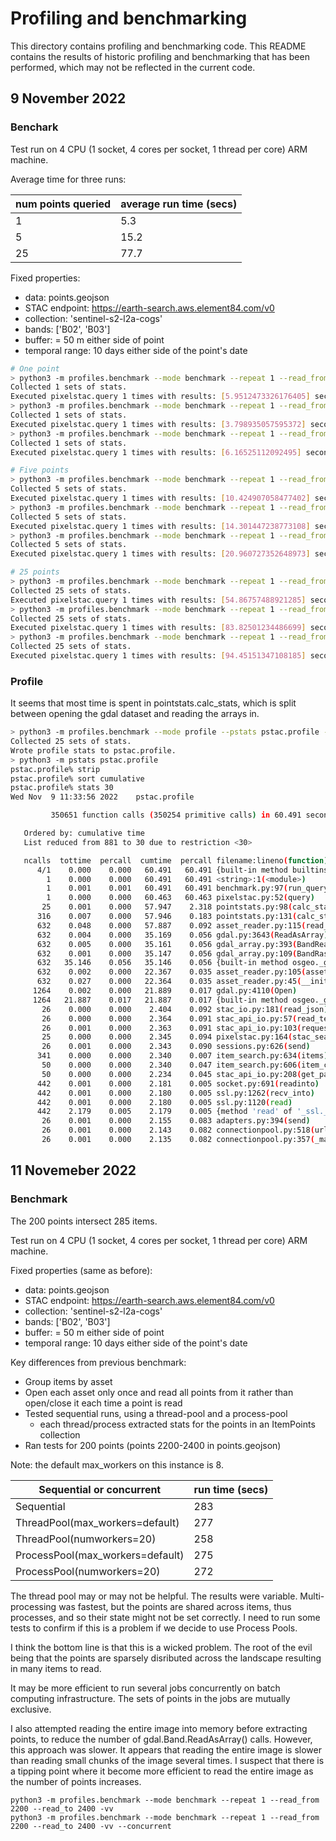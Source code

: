 # Profiling and benchmarking

This directory contains profiling and benchmarking code.
This README contains the results of historic profiling and benchmarking
that has been performed, which may not be reflected in the current code.

## 9 November 2022

### Benchark

Test run on 4 CPU (1 socket, 4 cores per socket, 1 thread per core) ARM machine.

Average time for three runs:

| num points queried | average run time (secs) |
| ------------------ | ----------------------- |
| 1                  | 5.3                     |
| 5                  | 15.2                    |
| 25                 | 77.7                    |

Fixed properties:

- data: points.geojson
- STAC endpoint: https://earth-search.aws.element84.com/v0
- collection: 'sentinel-s2-l2a-cogs'
- bands: ['B02', 'B03']
- buffer: = 50 m either side of point
- temporal range: 10 days either side of the point's date

```bash
# One point
> python3 -m profiles.benchmark --mode benchmark --repeat 1 --read_from 0 --read_to 1
Collected 1 sets of stats.
Executed pixelstac.query 1 times with results: [5.9512473326176405] seconds.
> python3 -m profiles.benchmark --mode benchmark --repeat 1 --read_from 100 --read_to 101
Collected 1 sets of stats.
Executed pixelstac.query 1 times with results: [3.798935057595372] seconds.
> python3 -m profiles.benchmark --mode benchmark --repeat 1 --read_from 1000 --read_to 1001
Collected 1 sets of stats.
Executed pixelstac.query 1 times with results: [6.16525112092495] seconds.

# Five points
> python3 -m profiles.benchmark --mode benchmark --repeat 1 --read_from 0 --read_to 5
Collected 5 sets of stats.
Executed pixelstac.query 1 times with results: [10.424907058477402] seconds.
> python3 -m profiles.benchmark --mode benchmark --repeat 1 --read_from 100 --read_to 105
Collected 5 sets of stats.
Executed pixelstac.query 1 times with results: [14.301447238773108] seconds.
> python3 -m profiles.benchmark --mode benchmark --repeat 1 --read_from 1000 --read_to 1005
Collected 5 sets of stats.
Executed pixelstac.query 1 times with results: [20.960727352648973] seconds.

# 25 points
> python3 -m profiles.benchmark --mode benchmark --repeat 1 --read_from 0 --read_to 25
Collected 25 sets of stats.
Executed pixelstac.query 1 times with results: [54.86757488921285] seconds.
> python3 -m profiles.benchmark --mode benchmark --repeat 1 --read_from 100 --read_to 125
Collected 25 sets of stats.
Executed pixelstac.query 1 times with results: [83.82501234486699] seconds.
> python3 -m profiles.benchmark --mode benchmark --repeat 1 --read_from 1000 --read_to 1025
Collected 25 sets of stats.
Executed pixelstac.query 1 times with results: [94.45151347108185] seconds.
```

### Profile

It seems that most time is spent in pointstats.calc_stats, which is split
between opening the gdal dataset and reading the arrays in.

```bash
> python3 -m profiles.benchmark --mode profile --pstats pstac.profile --read_from 0 --read_to 25
Collected 25 sets of stats.
Wrote profile stats to pstac.profile.
> python3 -m pstats pstac.profile
pstac.profile% strip
pstac.profile% sort cumulative
pstac.profile% stats 30
Wed Nov  9 11:33:56 2022    pstac.profile

         350651 function calls (350254 primitive calls) in 60.491 seconds

   Ordered by: cumulative time
   List reduced from 881 to 30 due to restriction <30>

   ncalls  tottime  percall  cumtime  percall filename:lineno(function)
      4/1    0.000    0.000   60.491   60.491 {built-in method builtins.exec}
        1    0.000    0.000   60.491   60.491 <string>:1(<module>)
        1    0.001    0.001   60.491   60.491 benchmark.py:97(run_query)
        1    0.000    0.000   60.463   60.463 pixelstac.py:52(query)
       25    0.001    0.000   57.947    2.318 pointstats.py:98(calc_stats)
      316    0.007    0.000   57.946    0.183 pointstats.py:131(calc_stats)
      632    0.048    0.000   57.887    0.092 asset_reader.py:115(read_roi)
      632    0.004    0.000   35.169    0.056 gdal.py:3643(ReadAsArray)
      632    0.005    0.000   35.161    0.056 gdal_array.py:393(BandReadAsArray)
      632    0.001    0.000   35.147    0.056 gdal_array.py:109(BandRasterIONumPy)
      632   35.146    0.056   35.146    0.056 {built-in method osgeo._gdal_array.BandRasterIONumPy}
      632    0.002    0.000   22.367    0.035 asset_reader.py:105(asset_info)
      632    0.027    0.000   22.364    0.035 asset_reader.py:45(__init__)
     1264    0.002    0.000   21.889    0.017 gdal.py:4110(Open)
     1264   21.887    0.017   21.887    0.017 {built-in method osgeo._gdal.Open}
       26    0.000    0.000    2.404    0.092 stac_io.py:181(read_json)
       26    0.000    0.000    2.364    0.091 stac_api_io.py:57(read_text)
       26    0.001    0.000    2.363    0.091 stac_api_io.py:103(request)
       25    0.000    0.000    2.345    0.094 pixelstac.py:164(stac_search)
       26    0.001    0.000    2.343    0.090 sessions.py:626(send)
      341    0.000    0.000    2.340    0.007 item_search.py:634(items)
       50    0.000    0.000    2.340    0.047 item_search.py:606(item_collections)
       50    0.000    0.000    2.234    0.045 stac_api_io.py:208(get_pages)
      442    0.001    0.000    2.181    0.005 socket.py:691(readinto)
      442    0.001    0.000    2.180    0.005 ssl.py:1262(recv_into)
      442    0.001    0.000    2.180    0.005 ssl.py:1120(read)
      442    2.179    0.005    2.179    0.005 {method 'read' of '_ssl._SSLSocket' objects}
       26    0.001    0.000    2.155    0.083 adapters.py:394(send)
       26    0.001    0.000    2.143    0.082 connectionpool.py:518(urlopen)
       26    0.001    0.000    2.135    0.082 connectionpool.py:357(_make_request)
```

## 11 Novemeber 2022

### Benchmark

The 200 points intersect 285 items.

Test run on 4 CPU (1 socket, 4 cores per socket, 1 thread per core) ARM machine.

Fixed properties (same as before):

- data: points.geojson
- STAC endpoint: https://earth-search.aws.element84.com/v0
- collection: 'sentinel-s2-l2a-cogs'
- bands: ['B02', 'B03']
- buffer: = 50 m either side of point
- temporal range: 10 days either side of the point's date

Key differences from previous benchmark:
- Group items by asset
- Open each asset only once and read all points from it
  rather than open/close it each time a point is read
- Tested sequential runs, using a thread-pool and a process-pool
  - each thread/process extracted stats for the points in an ItemPoints collection
- Ran tests for 200 points (points 2200-2400 in points.geojson)

Note: the default max_workers on this instance is 8.

| Sequential or concurrent | run time (secs) |
| ------------------ | ----------------------- |
| Sequential | 283 |
| ThreadPool(max_workers=default) | 277 |
| ThreadPool(numworkers=20) | 258 |
| ProcessPool(max_workers=default) | 275 |
| ProcessPool(numworkers=20) | 272 |

The thread pool may or may not be helpful. The results were variable.
Multi-processing was fastest, but the points are shared across items, thus
processes, and so their state might not be set correctly. I need to run
some tests to confirm if this is a problem if we decide to use Process Pools.

I think the bottom line is that this is a wicked problem. The root of the evil
being that the points are sparsely disributed across the landscape resulting
in many items to read.

It may be more efficient to run several jobs concurrently on batch
computing infrastructure. The sets of points in the jobs are mutually exclusive.

I also attempted reading the entire image into memory before extracting points,
to reduce the number of gdal.Band.ReadAsArray() calls. However, this approach
was slower. It appears that reading the entire image is slower than reading
small chunks of the image several times. I suspect that there is a tipping
point where it become more efficient to read the entire image as the
number of points increases.

```
python3 -m profiles.benchmark --mode benchmark --repeat 1 --read_from 2200 --read_to 2400 -vv
python3 -m profiles.benchmark --mode benchmark --repeat 1 --read_from 2200 --read_to 2400 -vv --concurrent

```